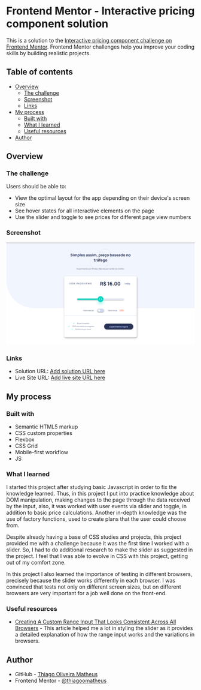 # Frontend Mentor - Interactive pricing component solution

This is a solution to the [Interactive pricing component challenge on Frontend Mentor](https://www.frontendmentor.io/challenges/interactive-pricing-component-t0m8PIyY8). Frontend Mentor challenges help you improve your coding skills by building realistic projects. 

## Table of contents

- [Overview](#overview)
  - [The challenge](#the-challenge)
  - [Screenshot](#screenshot)
  - [Links](#links)
- [My process](#my-process)
  - [Built with](#built-with)
  - [What I learned](#what-i-learned)
  - [Useful resources](#useful-resources)
- [Author](#author)

## Overview

### The challenge

Users should be able to:

- View the optimal layout for the app depending on their device's screen size
- See hover states for all interactive elements on the page
- Use the slider and toggle to see prices for different page view numbers

### Screenshot

![](images/screenshot.png)

### Links

- Solution URL: [Add solution URL here](https://github.com/thiagoomatheus/projects/tree/main/interactive-pricing-component)
- Live Site URL: [Add live site URL here](https://your-live-site-url.com)

## My process

### Built with

- Semantic HTML5 markup
- CSS custom properties
- Flexbox
- CSS Grid
- Mobile-first workflow
- JS

### What I learned

I started this project after studying basic Javascript in order to fix the knowledge learned. Thus, in this project I put into practice knowledge about DOM manipulation, making changes to the page through the data received by the input, also, it was worked with user events via slider and toggle, in addition to basic price calculations. Another in-depth knowledge was the use of factory functions, used to create plans that the user could choose from.

Despite already having a base of CSS studies and projects, this project provided me with a challenge because it was the first time I worked with a slider. So, I had to do additional research to make the slider as suggested in the project. I feel that I was able to evolve in CSS with this project, getting out of my comfort zone.

In this project I also learned the importance of testing in different browsers, precisely because the slider works differently in each browser. I was convinced that tests not only on different screen sizes, but on different browsers are very important for a job well done on the front-end.

### Useful resources

- [Creating A Custom Range Input That Looks Consistent Across All Browsers](https://www.smashingmagazine.com/2021/12/create-custom-range-input-consistent-browsers/) - This article helped me a lot in styling the slider as it provides a detailed explanation of how the range input works and the variations in browsers.

## Author

- GitHub - [Thiago Oliveira Matheus](https://github.com/thiagoomatheus)
- Frontend Mentor - [@thiagoomatheus](https://www.frontendmentor.io/profile/thiagoomatheus)